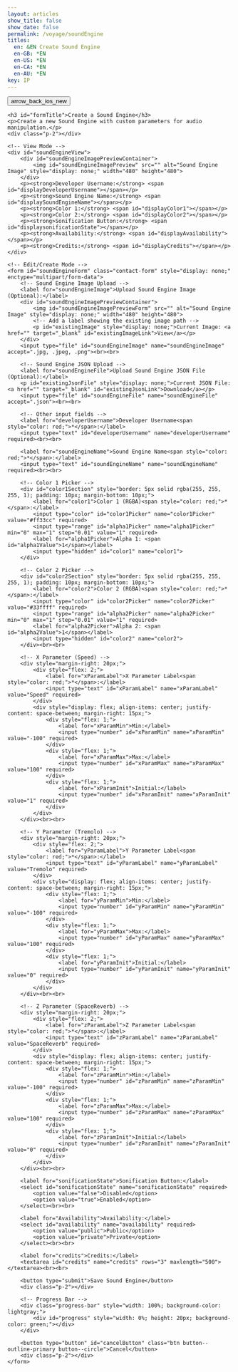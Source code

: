 ```yaml
---
layout: articles
show_title: false
show_date: false
permalink: /voyage/soundEngine
titles:
  en: &EN Create Sound Engine
  en-GB: *EN
  en-US: *EN
  en-CA: *EN
  en-AU: *EN
key: IP
---
```


<!-- Sound Engine Form Container -->
<div class="form-container">
    <div class="button-container">
        <div class="back-button-container">
            <a href="/voyage" title="Back to Voyage">
                <button id="backButton" class="btn button--outline-primary button--circle">
                    <span class="material-symbols-outlined">arrow_back_ios_new</span>
                </button>
            </a>
        </div>
        <div class="edit-button-container">
            <button id="editButton" class="btn button--outline-primary button--circle" title="Edit Sound Engine" style="display: none;">
                <span class="material-symbols-outlined">edit</span> 
            </button>
        </div>
    </div>

    <h3 id="formTitle">Create a Sound Engine</h3>
    <p>Create a new Sound Engine with custom parameters for audio manipulation.</p>
    <div class="p-2"></div>

    <!-- View Mode -->
    <div id="soundEngineView">
        <div id="soundEngineImagePreviewContainer">
            <img id="soundEngineImagePreview" src="" alt="Sound Engine Image" style="display: none;" width="480" height="480">
        </div>
        <p><strong>Developer Username:</strong> <span id="displayDeveloperUsername"></span></p>
        <p><strong>Sound Engine Name:</strong> <span id="displaySoundEngineName"></span></p>
        <p><strong>Color 1:</strong> <span id="displayColor1"></span></p>
        <p><strong>Color 2:</strong> <span id="displayColor2"></span></p>
        <p><strong>Sonification Button:</strong> <span id="displaysonificationState"></span></p>
        <p><strong>Availability:</strong> <span id="displayAvailability"></span></p>
        <p><strong>Credits:</strong> <span id="displayCredits"></span></p>
    </div>

    <!-- Edit/Create Mode -->
    <form id="soundEngineForm" class="contact-form" style="display: none;" enctype="multipart/form-data">
        <!-- Sound Engine Image Upload -->
        <label for="soundEngineImage">Upload Sound Engine Image (Optional):</label>
        <div id="soundEngineImagePreviewContainer">
            <img id="soundEngineImagePreviewForm" src="" alt="Sound Engine Image" style="display: none;" width="480" height="480">
            <!-- Add a label showing the existing image path -->
            <p id="existingImage" style="display: none;">Current Image: <a href="" target="_blank" id="existingImageLink">View</a></p>
        </div>
        <input type="file" id="soundEngineImage" name="soundEngineImage" accept=".jpg, .jpeg, .png"><br><br>

        <!-- Sound Engine JSON Upload -->
        <label for="soundEngineFile">Upload Sound Engine JSON File (Optional):</label>
        <p id="existingJsonFile" style="display: none;">Current JSON File: <a href="" target="_blank" id="existingJsonLink">Download</a></p>
        <input type="file" id="soundEngineFile" name="soundEngineFile" accept=".json"><br><br>

        <!-- Other input fields -->
        <label for="developerUsername">Developer Username<span style="color: red;">*</span>:</label>
        <input type="text" id="developerUsername" name="developerUsername" required><br><br>

        <label for="soundEngineName">Sound Engine Name<span style="color: red;">*</span>:</label>
        <input type="text" id="soundEngineName" name="soundEngineName" required><br><br>

        <!-- Color 1 Picker -->
        <div id="color1Section" style="border: 5px solid rgba(255, 255, 255, 1); padding: 10px; margin-bottom: 10px;">
            <label for="color1">Color 1 (RGBA)<span style="color: red;">*</span>:</label>
            <input type="color" id="color1Picker" name="color1Picker" value="#ff33cc" required>
            <input type="range" id="alpha1Picker" name="alpha1Picker" min="0" max="1" step="0.01" value="1" required>
            <label for="alpha1Picker">Alpha 1: <span id="alpha1Value">1</span></label>
            <input type="hidden" id="color1" name="color1">
        </div>

        <!-- Color 2 Picker -->
        <div id="color2Section" style="border: 5px solid rgba(255, 255, 255, 1); padding: 10px; margin-bottom: 10px;">
            <label for="color2">Color 2 (RGBA)<span style="color: red;">*</span>:</label>
            <input type="color" id="color2Picker" name="color2Picker" value="#33ffff" required>
            <input type="range" id="alpha2Picker" name="alpha2Picker" min="0" max="1" step="0.01" value="1" required>
            <label for="alpha2Picker">Alpha 2: <span id="alpha2Value">1</span></label>
            <input type="hidden" id="color2" name="color2">
        </div><br><br>

        <!-- X Parameter (Speed) -->
        <div style="margin-right: 20px;">
            <div style="flex: 2;">
                <label for="xParamLabel">X Parameter Label<span style="color: red;">*</span>:</label>
                <input type="text" id="xParamLabel" name="xParamLabel" value="Speed" required>
            </div>
            <div style="display: flex; align-items: center; justify-content: space-between; margin-right: 15px;">
                <div style="flex: 1;">
                    <label for="xParamMin">Min:</label>
                    <input type="number" id="xParamMin" name="xParamMin" value="-100" required>
                </div>
                <div style="flex: 1;">
                    <label for="xParamMax">Max:</label>
                    <input type="number" id="xParamMax" name="xParamMax" value="100" required>
                </div>
                <div style="flex: 1;">
                    <label for="xParamInit">Initial:</label>
                    <input type="number" id="xParamInit" name="xParamInit" value="1" required>
                </div>
            </div>
        </div><br><br>

        <!-- Y Parameter (Tremolo) -->
        <div style="margin-right: 20px;">
            <div style="flex: 2;">
                <label for="yParamLabel">Y Parameter Label<span style="color: red;">*</span>:</label>
                <input type="text" id="yParamLabel" name="yParamLabel" value="Tremolo" required>
            </div>
            <div style="display: flex; align-items: center; justify-content: space-between; margin-right: 15px;">
                <div style="flex: 1;">
                    <label for="yParamMin">Min:</label>
                    <input type="number" id="yParamMin" name="yParamMin" value="-100" required>
                </div>
                <div style="flex: 1;">
                    <label for="yParamMax">Max:</label>
                    <input type="number" id="yParamMax" name="yParamMax" value="100" required>
                </div>
                <div style="flex: 1;">
                    <label for="yParamInit">Initial:</label>
                    <input type="number" id="yParamInit" name="yParamInit" value="0" required>
                </div>
            </div>
        </div><br><br>

        <!-- Z Parameter (SpaceReverb) -->
        <div style="margin-right: 20px;">
            <div style="flex: 2;">
                <label for="zParamLabel">Z Parameter Label<span style="color: red;">*</span>:</label>
                <input type="text" id="zParamLabel" name="zParamLabel" value="SpaceReverb" required>
            </div>
            <div style="display: flex; align-items: center; justify-content: space-between; margin-right: 15px;">
                <div style="flex: 1;">
                    <label for="zParamMin">Min:</label>
                    <input type="number" id="zParamMin" name="zParamMin" value="-100" required>
                </div>
                <div style="flex: 1;">
                    <label for="zParamMax">Max:</label>
                    <input type="number" id="zParamMax" name="zParamMax" value="100" required>
                </div>
                <div style="flex: 1;">
                    <label for="zParamInit">Initial:</label>
                    <input type="number" id="zParamInit" name="zParamInit" value="0" required>
                </div>
            </div>
        </div><br><br>

        <label for="sonificationState">Sonification Button:</label>
        <select id="sonificationState" name="sonificationState" required>
            <option value="false">Disabled</option>
            <option value="true">Enabled</option>
        </select><br><br>

        <label for="Availability">Availability:</label>
        <select id="availability" name="availability" required>
            <option value="public">Public</option>
            <option value="private">Private</option>
        </select><br><br>
        
        <label for="credits">Credits:</label>
        <textarea id="credits" name="credits" rows="3" maxlength="500"></textarea><br><br>

        <button type="submit">Save Sound Engine</button>
        <div class="p-2"></div>

        <!-- Progress Bar -->
        <div class="progress-bar" style="width: 100%; background-color: lightgray;">
            <div id="progress" style="width: 0%; height: 20px; background-color: green;"></div>
        </div>
        
        <button type="button" id="cancelButton" class="btn button--outline-primary button--circle">Cancel</button>
        <div class="p-2"></div>
    </form>
</div>

<!-- Toast Container for Notifications -->
<div id="toastContainer" style="position: fixed; top: 20px; right: 20px; z-index: 1000;"></div>

<script>
document.addEventListener('DOMContentLoaded', function() {
    const userId = localStorage.getItem('userId'); 
    if (!userId) {
        document.getElementById('messageDisplay').innerText = 'No logged-in user found. Please log in first.';
        document.getElementById('messageDisplay').style.color = 'red';
        window.location.href = '/login';
        return;
    }

    let isEditMode = false;
    let currentSoundEngineId = null;
    let isOwner = false;

    const formTitle = document.getElementById('formTitle');
    const soundEngineView = document.getElementById('soundEngineView');
    const soundEngineForm = document.getElementById('soundEngineForm');
    const editButton = document.getElementById('editButton');
    const backButton = document.getElementById('backButton');
    const cancelButton = document.getElementById('cancelButton');

    const soundEngineFileInput = document.getElementById('soundEngineFile');
    const soundEngineImageInput = document.getElementById('soundEngineImage');
    const soundEngineImagePreview = document.getElementById('soundEngineImagePreview');
    const soundEngineImagePreviewForm = document.getElementById('soundEngineImagePreviewForm');

    const color1Picker = document.getElementById('color1Picker');
    const color2Picker = document.getElementById('color2Picker');
    const alpha1Picker = document.getElementById('alpha1Picker');
    const alpha2Picker = document.getElementById('alpha2Picker');
    const color1Section = document.getElementById('color1Section');
    const color2Section = document.getElementById('color2Section');

    const color1Input = document.getElementById('color1');
    const color2Input = document.getElementById('color2');
    const alpha1Value = document.getElementById('alpha1Value');
    const alpha2Value = document.getElementById('alpha2Value');

    const urlParams = new URLSearchParams(window.location.search);
    const mode = urlParams.get('mode');
    currentSoundEngineId = urlParams.get('id');

    // Function to convert Hex to RGBA
    function hexToRgba(hex, alpha = 1) {
        let r = 0, g = 0, b = 0;
        if (hex.length === 7) {
            r = parseInt(hex.slice(1, 3), 16);
            g = parseInt(hex.slice(3, 5), 16);
            b = parseInt(hex.slice(5, 7), 16);
        }
        return `rgba(${r},${g},${b},${alpha})`;
    }

    // Update the border color of the Color 1 section
    function updateBorderColor() {
        const rgbaColor = hexToRgba(color1Picker.value, alpha1Picker.value);
        color1Section.style.borderColor = rgbaColor;
        color1Input.value = rgbaColor;
        alpha1Value.innerText = alpha1Picker.value;
    }

    function updateBorderColor2() {
        const rgbaColor = hexToRgba(color2Picker.value, alpha2Picker.value);
        color2Section.style.borderColor = rgbaColor;
        color2Input.value = rgbaColor;
        alpha2Value.innerText = alpha2Picker.value;
    }

    // Event listeners for color pickers
    color1Picker.addEventListener('input', updateBorderColor);
    alpha1Picker.addEventListener('input', updateBorderColor);
    color2Picker.addEventListener('input', updateBorderColor2);
    alpha2Picker.addEventListener('input', updateBorderColor2);

    // Initial call to set border color
    updateBorderColor();
    updateBorderColor2();

    // Handle mode logic and load sound engine details
    if (!currentSoundEngineId || mode === 'create') {
        formTitle.innerText = 'Create a Sound Engine';
        toggleViewMode(true);
    } else if (mode === 'edit' && currentSoundEngineId) {
        isEditMode = true;
        formTitle.innerText = 'Edit Sound Engine';
        loadSoundEngineDetails(currentSoundEngineId);
    } else if (mode === 'soundEngine' && currentSoundEngineId) {
        formTitle.innerText = 'Sound Engine Details';
        loadSoundEngineDetails(currentSoundEngineId);
    }

    editButton.addEventListener('click', function() {
        toggleViewMode(true);
    });

    cancelButton.addEventListener('click', function() {
        if (isEditMode) {
            loadSoundEngineDetails(currentSoundEngineId);
            toggleViewMode(false);
        } else {
            soundEngineForm.reset();
            soundEngineImagePreviewForm.src = '';
            soundEngineImagePreviewForm.style.display = 'none';
            toggleViewMode(false);
        }
    });

    backButton.addEventListener('click', function() {
        window.location.href = '/voyage';
    });

    // Image preview functionality
    soundEngineImageInput.addEventListener('change', function(event) {
        const file = event.target.files[0];
        if (file) {
            const reader = new FileReader();
            reader.onload = function(e) {
                soundEngineImagePreviewForm.src = e.target.result;
                soundEngineImagePreviewForm.style.display = 'block';
            };
            reader.readAsDataURL(file);
        } else {
            soundEngineImagePreviewForm.src = '';
            soundEngineImagePreviewForm.style.display = 'none';
        }
    });

    // Function to handle form submission
soundEngineForm.addEventListener('submit', function(event) {
    event.preventDefault();

    const developerUsername = document.getElementById('developerUsername').value.trim();
    const soundEngineName = document.getElementById('soundEngineName').value.trim();
    const color1 = color1Input.value.trim();
    const color2 = color2Input.value.trim();
    const sonificationState = document.getElementById('sonificationState').value;
    const availability = document.getElementById('availability').value;
    const credits = document.getElementById('credits').value.trim();

    if (!developerUsername || !soundEngineName || !color1 || !color2 || !sonificationState) {
        showToast('Please fill in all required fields.', 'error');
        return;
    }

    const formData = new FormData();
    formData.append('ownerId', userId);
    formData.append('availability', availability);
    formData.append('developerUsername', developerUsername);
    formData.append('soundEngineName', soundEngineName);
    formData.append('color1', color1);
    formData.append('color2', color2);
    formData.append('xParam', JSON.stringify({ label: 'Speed', min: -100, max: 100, initValue: 1 }));
    formData.append('yParam', JSON.stringify({ label: 'Tremolo', min: -100, max: 100, initValue: 0 }));
    formData.append('zParam', JSON.stringify({ label: 'SpaceReverb', min: -100, max: 100, initValue: 0 }));
    formData.append('sonificationState', sonificationState);
    formData.append('credits', credits);

    // If no new image is uploaded, include the existing image path
    if (!soundEngineImageInput.files[0] && existingSoundEngine.soundEngineImage) {
        formData.append('existingImagePath', existingSoundEngine.soundEngineImage);
    } else if (soundEngineImageInput.files[0]) {
        formData.append('soundEngineImage', soundEngineImageInput.files[0]);
    }

    // If no new JSON file is uploaded, include the existing JSON file path
    if (!soundEngineFileInput.files[0] && existingSoundEngine.soundEngineFile) {
        formData.append('existingJsonFilePath', existingSoundEngine.soundEngineFile);
    } else if (soundEngineFileInput.files[0]) {
        formData.append('soundEngineFile', soundEngineFileInput.files[0]);
    }

    let apiEndpoint = 'http://media.maar.world:3001/api/soundEngines';
    let method = 'POST'; // Default method for creating a new sound engine

    if (isEditMode && currentSoundEngineId) {
        apiEndpoint += `/${currentSoundEngineId}`;
        method = 'PUT'; // Use PUT method for updating an existing sound engine
    }

    // Disable form inputs while submitting
    disableFormInputs(true);

    const xhr = new XMLHttpRequest();
    xhr.open(method, apiEndpoint, true);

    // Update progress bar during upload
    xhr.upload.onprogress = function(event) {
        if (event.lengthComputable) {
            const percentComplete = (event.loaded / event.total) * 100;
            document.getElementById('progress').style.width = percentComplete + '%';
        }
    };

    // Handle response
    xhr.onload = function() {
        if (xhr.status === 200 || xhr.status === 201) {
            const response = JSON.parse(xhr.responseText);
            if (response.success) {
                showToast(response.message || (isEditMode ? 'Sound Engine updated successfully!' : 'Sound Engine created successfully!'), 'success');
                if (isEditMode) {
                    loadSoundEngineDetails(currentSoundEngineId);
                    toggleViewMode(false);
                } else {
                    window.location.href = `/voyage/soundEngine?mode=soundEngine&id=${response.soundEngine._id}`;
                }
            } else {
                showToast(response.message || 'Failed to save sound engine.', 'error');
            }
        } else {
            showToast('An error occurred while saving the sound engine.', 'error');
        }

        // Re-enable form inputs after completion
        disableFormInputs(false);
    };

    // Handle upload error
    xhr.onerror = function() {
        showToast('An error occurred while uploading the sound engine.', 'error');
        disableFormInputs(false);
    };

    xhr.send(formData);
});


    // Function to disable or enable form inputs
    function disableFormInputs(disable) {
        const inputs = soundEngineForm.querySelectorAll('input, textarea, select, button');
        inputs.forEach(input => {
            input.disabled = disable;
        });
    }

    // Toggle between view and edit modes
    function toggleViewMode(editMode) {
        if (editMode) {
            soundEngineView.style.display = 'none';
            soundEngineForm.style.display = 'block';
        } else {
            soundEngineView.style.display = 'block';
            soundEngineForm.style.display = 'none';
        }
    }

let existingSoundEngine = null;  // Define existingSoundEngine at the top

// Load sound engine details
function loadSoundEngineDetails(soundEngineId) {
    fetch(`http://media.maar.world:3001/api/soundEngines/${soundEngineId}?userId=${userId}`)
        .then(response => response.json())
        .then(data => {
            console.log('Received Sound Engine Data:', data);

            if (data.success && data.soundEngine) {
                existingSoundEngine = data.soundEngine; // Populate existingSoundEngine with the data
                populateViewMode(data.soundEngine);
                populateFormMode(data.soundEngine);

                // Log the ownerId and userId for comparison
                console.log('Logged-in userId:', userId);
                console.log('Sound Engine ownerId:', data.soundEngine.ownerId._id);  // Access the _id field from ownerId

                // Check if the logged-in user is the owner of the sound engine
                isOwner = data.soundEngine.ownerId._id === userId;
                console.log('Is user the owner? ', isOwner);

                // Show the edit button only if the user is the owner
                if (isOwner) {
                    editButton.style.display = 'block';
                } else {
                    editButton.style.display = 'none';
                }
            } else {
                showToast(data.message || 'Failed to load sound engine details.', 'error');
            }
        })
        .catch(error => {
            console.error('An error occurred while loading sound engine details:', error);
            showToast('An error occurred while loading sound engine details.', 'error');
        });
}


    // Populate view mode with sound engine details
    function populateViewMode(soundEngine) {
        document.getElementById('displayDeveloperUsername').innerText = soundEngine.developerUsername;
        document.getElementById('displaySoundEngineName').innerText = soundEngine.soundEngineName;
        document.getElementById('displayColor1').innerText = soundEngine.color1;
        document.getElementById('displayColor2').innerText = soundEngine.color2;
        document.getElementById('displaysonificationState').innerText = soundEngine.sonificationState ? 'Enabled' : 'Disabled';
        document.getElementById('displayAvailability').innerText = soundEngine.availability;
        document.getElementById('displayCredits').innerText = soundEngine.credits || 'No credits provided';

        if (soundEngine.soundEngineImage) {
            const imageURL = `https://media.maar.world${encodeURI(soundEngine.soundEngineImage)}`;
            soundEngineImagePreview.src = imageURL;
            soundEngineImagePreview.style.display = 'block';
        } else {
            soundEngineImagePreview.style.display = 'none';
        }
    }

    // Populate form fields for edit mode
    function populateFormMode(soundEngine) {
        const baseUrl = 'https://media.maar.world';

        document.getElementById('developerUsername').value = soundEngine.developerUsername;
        document.getElementById('soundEngineName').value = soundEngine.soundEngineName;
        document.getElementById('color1').value = soundEngine.color1;
        document.getElementById('color2').value = soundEngine.color2;
        document.getElementById('availability').value = soundEngine.availability;
        document.getElementById('sonificationState').value = soundEngine.sonificationState;
        document.getElementById('credits').value = soundEngine.credits || '';

        // Show existing image
        if (soundEngine.soundEngineImage) {
            const fullImageUrl = `${baseUrl}${soundEngine.soundEngineImage}`;
            document.getElementById('existingImage').style.display = 'block';
            document.getElementById('existingImageLink').href = fullImageUrl;
            document.getElementById('existingImageLink').textContent = soundEngine.soundEngineImage.split('/').pop();
            document.getElementById('soundEngineImagePreviewForm').src = fullImageUrl;
            document.getElementById('soundEngineImagePreviewForm').style.display = 'block';
        } else {
            document.getElementById('soundEngineImagePreviewForm').style.display = 'none';
        }

        // Show existing JSON file
        if (soundEngine.soundEngineFile) {
            const fullJsonUrl = `${baseUrl}${soundEngine.soundEngineFile}`;
            document.getElementById('existingJsonFile').style.display = 'block';
            document.getElementById('existingJsonLink').href = fullJsonUrl;
            document.getElementById('existingJsonLink').textContent = soundEngine.soundEngineFile.split('/').pop();
        } else {
            document.getElementById('existingJsonFile').style.display = 'none';
        }

        // Update the color pickers and alpha sliders based on stored RGBA values
        const [color1R, color1G, color1B, color1A] = extractRGBAValues(soundEngine.color1);
        const [color2R, color2G, color2B, color2A] = extractRGBAValues(soundEngine.color2);
        
        color1Picker.value = rgbToHex(color1R, color1G, color1B);
        alpha1Picker.value = color1A;

        color2Picker.value = rgbToHex(color2R, color2G, color2B);
        alpha2Picker.value = color2A;
        
        updateBorderColor();
        updateBorderColor2();
    }

    // Helper to extract RGBA values from a string like "rgba(255, 51, 204, 0.5)"
    function extractRGBAValues(rgbaString) {
        const rgbaMatch = rgbaString.match(/rgba?\((\d+),\s*(\d+),\s*(\d+),?\s*(\d*(?:\.\d+)?)?\)/);
        if (rgbaMatch) {
            const [, r, g, b, a = 1] = rgbaMatch;
            return [parseInt(r), parseInt(g), parseInt(b), parseFloat(a)];
        }
        return [0, 0, 0, 1]; // default values if parsing fails
    }

    // Helper to convert RGB values to hex
    function rgbToHex(r, g, b) {
        return `#${((1 << 24) + (r << 16) + (g << 8) + b).toString(16).slice(1).toUpperCase()}`;
    }

    // Toast function for showing messages
    function showToast(message, type = 'success') {
        const toastContainer = document.getElementById('toastContainer');
        const toast = document.createElement('div');
        const toastId = `toast_${Date.now()}`;
        toast.classList.add('toast');
        toast.setAttribute('id', toastId);
        if (type === 'success') {
            toast.classList.add('success');
        } else if (type === 'error') {
            toast.classList.add('error');
        }
        toast.textContent = message;
        toastContainer.appendChild(toast);

        setTimeout(() => {
            toast.classList.add('show');
        }, 100);

        setTimeout(() => {
            toast.classList.remove('show');
            setTimeout(() => {
                const toastElem = document.getElementById(toastId);
                if (toastElem) {
                    toastElem.remove();
                }
            }, 500);
        }, 3000);
    }

    // Validation for Min, Max, and Initial Values
    const params = ['x', 'y', 'z'];
    
    params.forEach(param => {
        const minInput = document.getElementById(`${param}ParamMin`);
        const maxInput = document.getElementById(`${param}ParamMax`);
        const initInput = document.getElementById(`${param}ParamInit`);

        const validateInitValue = () => {
            let min = parseInt(minInput.value, 10);
            let max = parseInt(maxInput.value, 10);
            let init = parseInt(initInput.value, 10);

            if (min < -100) min = -100;
            if (min > 100) min = 100;
            if (max < -100) max = -100;
            if (max > 100) max = 100;

            minInput.value = min;
            maxInput.value = max;

            const realMin = Math.min(min, max);
            const realMax = Math.max(min, max);

            if (init < realMin) init = realMin;
            if (init > realMax) init = realMax;

            initInput.value = init;
        };

        minInput.addEventListener('input', validateInitValue);
        maxInput.addEventListener('input', validateInitValue);
        initInput.addEventListener('input', validateInitValue);
    });
});
</script>

